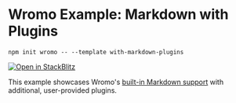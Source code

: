 # Wromo Example: Markdown with Plugins

```
npm init wromo -- --template with-markdown-plugins
```

[![Open in StackBlitz](https://developer.stackblitz.com/img/open_in_stackblitz.svg)](https://stackblitz.com/github/withwromo/wromo/tree/latest/examples/with-markdown-plugins)

This example showcases Wromo's [built-in Markdown support](https://docs.wromo.build/en/guides/markdown-content/) with additional, user-provided plugins.
